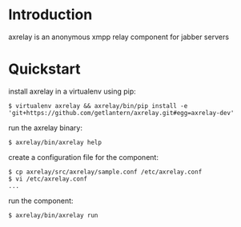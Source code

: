 Introduction
============

axrelay is an anonymous xmpp relay component for jabber servers


Quickstart
==========

install axrelay in a virtualenv using pip:
    
    $ virtualenv axrelay && axrelay/bin/pip install -e 'git+https://github.com/getlantern/axrelay.git#egg=axrelay-dev'


run the axrelay binary:

    $ axrelay/bin/axrelay help


create a configuration file for the component:

    $ cp axrelay/src/axrelay/sample.conf /etc/axrelay.conf
    $ vi /etc/axrelay.conf
    ...


run the component: 

    $ axrelay/bin/axrelay run
